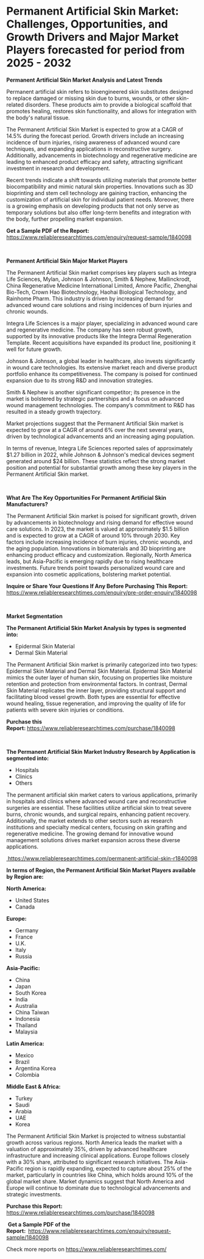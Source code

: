 <p><h1>Permanent Artificial Skin Market: Challenges, Opportunities, and Growth Drivers and Major Market Players forecasted for period from 2025 - 2032</h1></p><p><strong>Permanent Artificial Skin Market Analysis and Latest Trends</strong></p>
<p><p>Permanent artificial skin refers to bioengineered skin substitutes designed to replace damaged or missing skin due to burns, wounds, or other skin-related disorders. These products aim to provide a biological scaffold that promotes healing, restores skin functionality, and allows for integration with the body's natural tissue. </p><p>The Permanent Artificial Skin Market is expected to grow at a CAGR of 14.5% during the forecast period. Growth drivers include an increasing incidence of burn injuries, rising awareness of advanced wound care techniques, and expanding applications in reconstructive surgery. Additionally, advancements in biotechnology and regenerative medicine are leading to enhanced product efficacy and safety, attracting significant investment in research and development. </p><p>Recent trends indicate a shift towards utilizing materials that promote better biocompatibility and mimic natural skin properties. Innovations such as 3D bioprinting and stem cell technology are gaining traction, enhancing the customization of artificial skin for individual patient needs. Moreover, there is a growing emphasis on developing products that not only serve as temporary solutions but also offer long-term benefits and integration with the body, further propelling market expansion.</p></p>
<p><strong>Get a Sample PDF of the Report:&nbsp;</strong> <a href="https://www.reliableresearchtimes.com/enquiry/request-sample/1840098?utm_campaign=2535&utm_medium=2&utm_source=Github&utm_content=ia&utm_term=03032025&utm_id=permanent-artificial-skin">https://www.reliableresearchtimes.com/enquiry/request-sample/1840098</a></p>
<p>&nbsp;</p>
<p><strong>Permanent Artificial Skin Major Market Players</strong></p>
<p><p>The Permanent Artificial Skin market comprises key players such as Integra Life Sciences, Mylan, Johnson & Johnson, Smith & Nephew, Mallinckrodt, China Regenerative Medicine International Limited, Amore Pacific, Zhenghai Bio-Tech, Crown Hao Biotechnology, Haohai Biological Technology, and Rainhome Pharm. This industry is driven by increasing demand for advanced wound care solutions and rising incidences of burn injuries and chronic wounds.</p><p>Integra Life Sciences is a major player, specializing in advanced wound care and regenerative medicine. The company has seen robust growth, supported by its innovative products like the Integra Dermal Regeneration Template. Recent acquisitions have expanded its product line, positioning it well for future growth.</p><p>Johnson & Johnson, a global leader in healthcare, also invests significantly in wound care technologies. Its extensive market reach and diverse product portfolio enhance its competitiveness. The company is poised for continued expansion due to its strong R&D and innovation strategies.</p><p>Smith & Nephew is another significant competitor; its presence in the market is bolstered by strategic partnerships and a focus on advanced wound management technologies. The company’s commitment to R&D has resulted in a steady growth trajectory.</p><p>Market projections suggest that the Permanent Artificial Skin market is expected to grow at a CAGR of around 6% over the next several years, driven by technological advancements and an increasing aging population.</p><p>In terms of revenue, Integra Life Sciences reported sales of approximately $1.27 billion in 2022, while Johnson & Johnson's medical devices segment generated around $24 billion. These statistics reflect the strong market position and potential for substantial growth among these key players in the Permanent Artificial Skin market.</p></p>
<p>&nbsp;</p>
<p><strong>What Are The Key Opportunities For Permanent Artificial Skin Manufacturers?</strong></p>
<p><p>The Permanent Artificial Skin market is poised for significant growth, driven by advancements in biotechnology and rising demand for effective wound care solutions. In 2023, the market is valued at approximately $1.5 billion and is expected to grow at a CAGR of around 10% through 2030. Key factors include increasing incidence of burn injuries, chronic wounds, and the aging population. Innovations in biomaterials and 3D bioprinting are enhancing product efficacy and customization. Regionally, North America leads, but Asia-Pacific is emerging rapidly due to rising healthcare investments. Future trends point towards personalized wound care and expansion into cosmetic applications, bolstering market potential.</p></p>
<p><strong>Inquire or Share Your Questions If Any Before Purchasing This Report:</strong> <a href="https://www.reliableresearchtimes.com/enquiry/pre-order-enquiry/1840098?utm_campaign=2535&utm_medium=2&utm_source=Github&utm_content=ia&utm_term=03032025&utm_id=permanent-artificial-skin">https://www.reliableresearchtimes.com/enquiry/pre-order-enquiry/1840098</a></p>
<p>&nbsp;</p>
<p><strong>Market Segmentation</strong></p>
<p><strong>The Permanent Artificial Skin Market Analysis by types is segmented into:</strong></p>
<p><ul><li>Epidermal Skin Material</li><li>Dermal Skin Material</li></ul></p>
<p><p>The Permanent Artificial Skin market is primarily categorized into two types: Epidermal Skin Material and Dermal Skin Material. Epidermal Skin Material mimics the outer layer of human skin, focusing on properties like moisture retention and protection from environmental factors. In contrast, Dermal Skin Material replicates the inner layer, providing structural support and facilitating blood vessel growth. Both types are essential for effective wound healing, tissue regeneration, and improving the quality of life for patients with severe skin injuries or conditions.</p></p>
<p><strong>Purchase this Report:&nbsp;</strong><a href="https://www.reliableresearchtimes.com/purchase/1840098?utm_campaign=2535&utm_medium=2&utm_source=Github&utm_content=ia&utm_term=03032025&utm_id=permanent-artificial-skin">https://www.reliableresearchtimes.com/purchase/1840098</a></p>
<p>&nbsp;</p>
<p><strong>The Permanent Artificial Skin Market Industry Research by Application is segmented into:</strong></p>
<p><ul><li>Hospitals</li><li>Clinics</li><li>Others</li></ul></p>
<p><p>The permanent artificial skin market caters to various applications, primarily in hospitals and clinics where advanced wound care and reconstructive surgeries are essential. These facilities utilize artificial skin to treat severe burns, chronic wounds, and surgical repairs, enhancing patient recovery. Additionally, the market extends to other sectors such as research institutions and specialty medical centers, focusing on skin grafting and regenerative medicine. The growing demand for innovative wound management solutions drives market expansion across these diverse applications.</p></p>
<p><a href="https://www.reliableresearchtimes.com/permanent-artificial-skin-r1840098?utm_campaign=2535&utm_medium=2&utm_source=Github&utm_content=ia&utm_term=03032025&utm_id=permanent-artificial-skin">&nbsp;https://www.reliableresearchtimes.com/permanent-artificial-skin-r1840098</a></p>
<p><strong>In terms of Region, the Permanent Artificial Skin Market Players available by Region are:</strong></p>
<p>
    <p> <strong> North America: </strong>
        <ul>
            <li>United States</li>
            <li>Canada</li>
        </ul>
        </p> 
    <p> <strong> Europe: </strong>
        <ul>
            <li>Germany</li>
            <li>France</li>
            <li>U.K.</li>
            <li>Italy</li>
            <li>Russia</li>
        </ul>
        </p> 
    <p> <strong> Asia-Pacific: </strong>
        <ul>
            <li>China</li>
            <li>Japan</li>
            <li>South Korea</li>
            <li>India</li>
            <li>Australia</li>
            <li>China Taiwan</li>
            <li>Indonesia</li>
            <li>Thailand</li>
            <li>Malaysia</li>
        </ul>
        </p> 
    <p> <strong> Latin America: </strong>
        <ul>
            <li>Mexico</li>
            <li>Brazil</li>
            <li>Argentina Korea</li>
            <li>Colombia</li>
        </ul>
        </p> 
    <p> <strong> Middle East & Africa: </strong>
        <ul>
            <li>Turkey</li>
            <li>Saudi</li>
            <li>Arabia</li>
            <li>UAE</li>
            <li>Korea</li>
        </ul>
    </p>
    </p>
<p><p>The Permanent Artificial Skin Market is projected to witness substantial growth across various regions. North America leads the market with a valuation of approximately 35%, driven by advanced healthcare infrastructure and increasing clinical applications. Europe follows closely with a 30% share, attributed to significant research initiatives. The Asia-Pacific region is rapidly expanding, expected to capture about 25% of the market, particularly in countries like China, which holds around 10% of the global market share. Market dynamics suggest that North America and Europe will continue to dominate due to technological advancements and strategic investments.</p></p>
<p><strong>Purchase this Report: </strong><a href="https://www.reliableresearchtimes.com/purchase/1840098?utm_campaign=2535&utm_medium=2&utm_source=Github&utm_content=ia&utm_term=03032025&utm_id=permanent-artificial-skin">https://www.reliableresearchtimes.com/purchase/1840098</a></p>
<p>&nbsp;<strong>Get a Sample PDF of the Report:&nbsp;&nbsp;</strong><a href="https://www.reliableresearchtimes.com/enquiry/request-sample/1840098?utm_campaign=2535&utm_medium=2&utm_source=Github&utm_content=ia&utm_term=03032025&utm_id=permanent-artificial-skin">https://www.reliableresearchtimes.com/enquiry/request-sample/1840098</a></p>
<p><strong></strong></p>
<p>Check more reports on <a href="https://www.reliableresearchtimes.com/?utm_campaign=2535&utm_medium=2&utm_source=Github&utm_content=ia&utm_term=03032025&utm_id=permanent-artificial-skin">https://www.reliableresearchtimes.com/</a></p>
